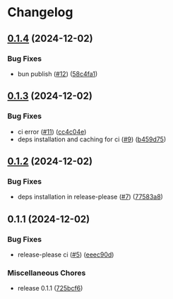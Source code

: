 # Changelog

## [0.1.4](https://github.com/RandomEngineers/eslint-plugin-random-engineers/compare/v0.1.3...v0.1.4) (2024-12-02)


### Bug Fixes

* bun publish ([#12](https://github.com/RandomEngineers/eslint-plugin-random-engineers/issues/12)) ([58c4fa1](https://github.com/RandomEngineers/eslint-plugin-random-engineers/commit/58c4fa1ecb9685f74086c0567462121d6db89e97))

## [0.1.3](https://github.com/RandomEngineers/eslint-plugin-random-engineers/compare/v0.1.2...v0.1.3) (2024-12-02)


### Bug Fixes

* ci error ([#11](https://github.com/RandomEngineers/eslint-plugin-random-engineers/issues/11)) ([cc4c04e](https://github.com/RandomEngineers/eslint-plugin-random-engineers/commit/cc4c04eb6d72e8ece076a4b7f4b0eb98a2ef88ef))
* deps installation and caching for ci ([#9](https://github.com/RandomEngineers/eslint-plugin-random-engineers/issues/9)) ([b459d75](https://github.com/RandomEngineers/eslint-plugin-random-engineers/commit/b459d75b3c854c44bca8b1d86eb57d6138592d17))

## [0.1.2](https://github.com/RandomEngineers/eslint-plugin-random-engineers/compare/v0.1.1...v0.1.2) (2024-12-02)


### Bug Fixes

* deps installation in release-please ([#7](https://github.com/RandomEngineers/eslint-plugin-random-engineers/issues/7)) ([77583a8](https://github.com/RandomEngineers/eslint-plugin-random-engineers/commit/77583a828a6bccdf23742d93faa7a190a44288b9))

## 0.1.1 (2024-12-02)


### Bug Fixes

* release-please ci ([#5](https://github.com/RandomEngineers/eslint-plugin-random-engineers/issues/5)) ([eeec90d](https://github.com/RandomEngineers/eslint-plugin-random-engineers/commit/eeec90d993718d8c7e29a0b488513935418a3547))


### Miscellaneous Chores

* release 0.1.1 ([725bcf6](https://github.com/RandomEngineers/eslint-plugin-random-engineers/commit/725bcf68d8283bf8053e3595b25634949f040068))
